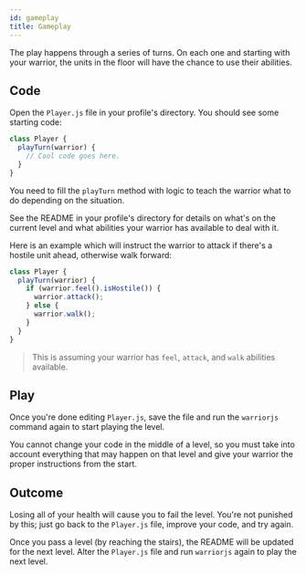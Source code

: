 ```yaml
---
id: gameplay
title: Gameplay
---
```


The play happens through a series of turns. On each one and starting with your
warrior, the units in the floor will have the chance to use their abilities.

## Code

Open the `Player.js` file in your profile's directory. You should see some
starting code:

```js
class Player {
  playTurn(warrior) {
    // Cool code goes here.
  }
}
```

You need to fill the `playTurn` method with logic to teach the warrior what to
do depending on the situation.

See the README in your profile's directory for details on what's on the current
level and what abilities your warrior has available to deal with it.

Here is an example which will instruct the warrior to attack if there's a
hostile unit ahead, otherwise walk forward:

```js
class Player {
  playTurn(warrior) {
    if (warrior.feel().isHostile()) {
      warrior.attack();
    } else {
      warrior.walk();
    }
  }
}
```

> This is assuming your warrior has `feel`, `attack`, and `walk` abilities
> available.

## Play

Once you're done editing `Player.js`, save the file and run the `warriorjs`
command again to start playing the level.

You cannot change your code in the middle of a level, so you must take into
account everything that may happen on that level and give your warrior the
proper instructions from the start.

## Outcome

Losing all of your health will cause you to fail the level. You're not punished
by this; just go back to the `Player.js` file, improve your code, and try again.

Once you pass a level (by reaching the stairs), the README will be updated for
the next level. Alter the `Player.js` file and run `warriorjs` again to play the
next level.
